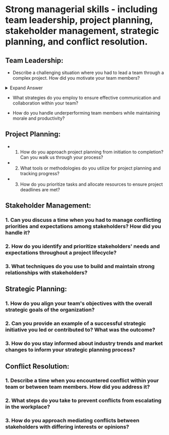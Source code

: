 # Strong managerial skills - including team leadership, project planning, stakeholder management, strategic planning, and conflict resolution.

## Team Leadership:

 - Describe a challenging situation where you had to lead a team through a complex project. How did you motivate your team members?

 <details>
  <summary>Expand Answer</summary>
  
  Answering a question about leading a team through a complex project and motivating team members, it's essential to provide a structured response that highlights your leadership skills, problem-solving abilities, and interpersonal effectiveness. Here's a suggested approach:
  
1. Set the Stage:
    * Briefly describe the context of the project, including its complexity, objectives, and any challenges or obstacles your team faced. This gives the interviewer a clear understanding of the situation.
      
2. Outline Your Leadership Approach:
    * Explain how you approached leading the team. Did you establish clear goals and expectations? Did you delegate tasks effectively? Highlight any leadership strategies you employed.
  
3. Address Challenges:
    * Discuss the specific challenges your team encountered during the project. This could include tight deadlines, resource constraints, technical difficulties, or conflicting priorities.

4. Motivation Techniques:
    * Describe the techniques you used to motivate your team members despite the challenges. This could involve providing encouragement and support, recognizing and rewarding achievements, fostering a positive team culture, or offering opportunities for growth and development.

5. Lead by Example:
    * Provide examples of how you demonstrated resilience, determination, and a positive attitude throughout the project. Leading by example can inspire team members to overcome obstacles and stay motivated.

6. Outcome and Lessons Learned:
    * Share the outcome of the project, including any successes, lessons learned, or areas for improvement. Reflect on what worked well and what you would do differently in similar situations in the future.

7. Quantify Results (if possible):
    * If applicable, quantify the results or impact of the project to demonstrate its significance. This could include meeting project deadlines, achieving cost savings, improving efficiency, or delivering high-quality deliverables.

8. Conclude Positively:
    * Conclude your answer on a positive note, emphasizing the teamwork, resilience, and achievements of your team despite the challenges faced.

**Example Response:**
In my previous role as a project manager, I led a team through the implementation of a complex software upgrade for our company's core systems. The project involved multiple stakeholders, tight deadlines, and technical challenges. To motivate my team members, I focused on clear communication, empowerment, and recognition.

I began by setting clear project goals and expectations, outlining each team member's role and responsibilities. Despite encountering unexpected technical issues midway through the project, I maintained open lines of communication with the team, providing regular updates and soliciting input on potential solutions.

To keep morale high, I made a concerted effort to recognize and celebrate small wins along the way. Whether it was overcoming a particularly challenging technical hurdle or meeting a critical milestone ahead of schedule, I made sure to acknowledge the team's efforts and contributions.

Additionally, I encouraged a collaborative environment where team members felt comfortable sharing ideas and supporting one another. By fostering a sense of camaraderie and shared purpose, we were able to navigate through the challenges together.

Ultimately, we successfully completed the software upgrade within the projected timeline, resulting in improved system performance and user satisfaction. This experience taught me the importance of effective leadership, communication, and perseverance in driving team success through complex projects.

 </details>

 - What strategies do you employ to ensure effective communication and collaboration within your team?

 - How do you handle underperforming team members while maintaining morale and productivity?

## Project Planning:

  *  1. How do you approach project planning from initiation to completion? Can you walk us through your process?

  *  2. What tools or methodologies do you utilize for project planning and tracking progress?

  *  3. How do you prioritize tasks and allocate resources to ensure project deadlines are met?

## Stakeholder Management:

### 1. Can you discuss a time when you had to manage conflicting priorities and expectations among stakeholders? How did you handle it?

### 2. How do you identify and prioritize stakeholders' needs and expectations throughout a project lifecycle?

### 3. What techniques do you use to build and maintain strong relationships with stakeholders?

## Strategic Planning:

### 1. How do you align your team's objectives with the overall strategic goals of the organization?

### 2. Can you provide an example of a successful strategic initiative you led or contributed to? What was the outcome?

### 3. How do you stay informed about industry trends and market changes to inform your strategic planning process?

## Conflict Resolution:

### 1. Describe a time when you encountered conflict within your team or between team members. How did you address it?

### 2. What steps do you take to prevent conflicts from escalating in the workplace?

### 3. How do you approach mediating conflicts between stakeholders with differing interests or opinions?

